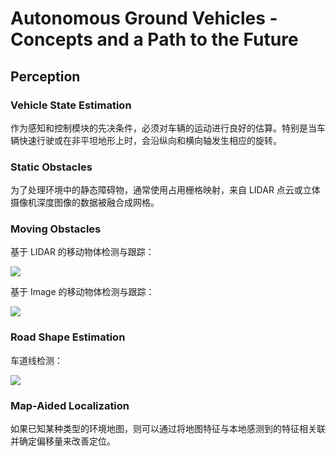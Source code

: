 # Autonomous Ground Vehicles - Concepts and a Path to the Future

## Perception

### Vehicle State Estimation

作为感知和控制模块的先决条件，必须对车辆的运动进行良好的估算。特别是当车辆快速行驶或在非平坦地形上时，会沿纵向和横向轴发生相应的旋转。

### Static Obstacles

为了处理环境中的静态障碍物，通常使用占用栅格映射，来自 LIDAR 点云或立体摄像机深度图像的数据被融合成网格。

### Moving Obstacles

基于 LIDAR 的移动物体检测与跟踪：

![](https://dlonng.oss-cn-shenzhen.aliyuncs.com/blog/LIDAR_tracking.png)

基于 Image 的移动物体检测与跟踪：

![](https://dlonng.oss-cn-shenzhen.aliyuncs.com/blog/visual-tracking.png)

### Road Shape Estimation

车道线检测：

![](https://dlonng.oss-cn-shenzhen.aliyuncs.com/blog/road_shaped_estimation.png)

### Map-Aided Localization

如果已知某种类型的环境地图，则可以通过将地图特征与本地感测到的特征相关联并确定偏移量来改善定位。